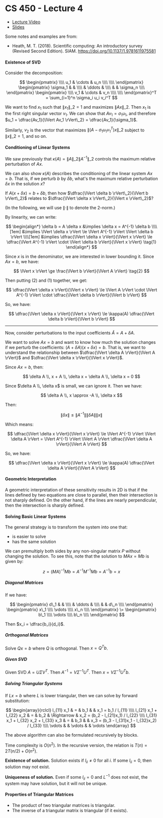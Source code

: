 # CS 450 - Lecture 4

* [Lecture Video](https://mediaspace.illinois.edu/media/t/1_w7fpz9ns/330048022)
* [Slides](https://relate.cs.illinois.edu/course/cs450-s24/f/lectures/02-lecture.pdf)

Some notes and examples are from:

* Heath, M. T. (2018). Scientific computing: An introductory survey (Revised Second Edition). SIAM. https://doi.org/10.1137/1.9781611975581

#### Existence of SVD

Consider the decomposition:

$$
\begin{pmatrix}
\\\\
u_1 & \cdots & u_n \\\\
\\\\
\end{pmatrix}
\begin{pmatrix}
\sigma_1 & & \\\\
& \ddots & \\\\
& & \sigma_n \\\\
\end{pmatrix}
\begin{pmatrix}
\\\\
v_1 & \cdots & v_n \\\\
\\\\
\end{pmatrix}^T
= \sum_{i=1}^n \sigma_i u_i v_i^T
$$

We want to find $x_1$ such that $\lVert x_1 \rVert\_2 = 1$ and maximizes $\lVert Ax \rVert\_2$. Then $x_1$ is the first right singular vector $v_1$. We can show that $Av_1 = \sigma_1 u_1$, and therefore $u_1 = \dfrac{Av_1}{\lVert Av_1 \rVert\_2} = \dfrac{Av_1}{\sigma_1}$.

Similarly, $v_2$ is the vector that maximizes $\lVert (A - \sigma_1 u_1 v_1^T)x \rVert\_2$ subject to $\lVert x \rVert\_2 = 1$, and so on.

#### Conditioning of Linear Systems

We saw previously that $\kappa(A) = \lVert A \rVert\_2 \lVert A^{-1} \rVert\_2$ controls
the maximum relative perturbation of $Ax$.

We can also show $\kappa(A)$ describes the conditioning of the linear system $Ax = b$.
That is, if we perturb $b$ by $\delta b$, what's the maximum relative perturbation $\delta x$ in the solution $x$?

If $A(x + \delta x) = b + \delta b$, then how $\dfrac{\lVert \delta b \rVert\_2}{\lVert b \rVert\_2}$ relates to $\dfrac{\lVert \delta x \rVert\_2}{\lVert x \rVert\_2}$?

(In the following, we will use $\lVert \cdot \rVert$ to denote the 2-norm.)

By linearity, we can write:

$$
\begin{align*}
\delta b = A \delta x &\implies
\delta x = A^{-1} \delta b
\\\\[1em]
&\implies
\lVert \delta x \rVert \le \lVert A^{-1} \rVert \lVert \delta b \rVert
\\\\[1em]
&\implies
\dfrac{\lVert \delta x \rVert}{\lVert x \rVert} \le \dfrac{\lVert A^{-1} \rVert \cdot \lVert \delta b \rVert}{\lVert x \rVert}
\tag{1}
\end{align*}
$$

Since $x$ is in the denominator, we are interested in lower bounding it. Since $Ax = b$, we have:

$$
\lVert x \rVert \ge \frac{\lVert b \rVert}{\lVert A \rVert} \tag{2}
$$

Then putting (2) and (1) together, we get:

$$
\dfrac{\lVert \delta x \rVert}{\lVert x \rVert} \le \lVert A \rVert \cdot \lVert A^{-1} \rVert \cdot \dfrac{\lVert \delta b \rVert}{\lVert b \rVert}
$$

So, we have:

$$
\dfrac{\lVert \delta x \rVert}{\lVert x \rVert}
    \le \kappa(A) \dfrac{\lVert \delta b \rVert}{\lVert b \rVert}
$$

---------

Now, consider perturbations to the input coefficients $\hat A = A + \delta A$. 

We want to solve $Ax = b$ and want to know how much the solution changes if we perturb the coefficients: $(A + \delta A)(x + \delta x) = b$. That is, we want to understand the relationship between $\dfrac{\lVert \delta A \rVert}{\lVert A \rVert}$ and $\dfrac{\lVert \delta x \rVert}{\lVert x \rVert}$.

Since $Ax = b$, then:

$$
\delta A \\, x + A \\, \delta x + \delta A \\, \delta x = 0
$$

Since $\delta A \\, \delta x$ is small, we can ignore it. Then we have:

$$
\delta A \\, x \approx -A \\, \delta x
$$

Then:

$$
\lVert \delta x \rVert \le \lVert A^{-1} \rVert \lVert \delta A \rVert \lVert x \rVert
$$

Which means:

$$
\dfrac{\lVert \delta x \rVert}{\lVert x \rVert} \le \lVert A^{-1} \rVert \lVert \delta A \rVert = \lVert A^{-1} \rVert \lVert A \rVert \dfrac{\lVert \delta A \rVert}{\lVert A \rVert}
$$

So, we have:

$$
\dfrac{\lVert \delta x \rVert}{\lVert x \rVert} \le \kappa(A) \dfrac{\lVert \delta A \rVert}{\lVert A \rVert}
$$

#### Geometric Interpretation

A geometric interpretation of these sensitivity results in 2D is that if
the lines defined by two equations are close to parallel, then their
intersection is not sharply defined. On the other hand, if the lines are
nearly perpendicular, then the intersection is sharply defined.

#### Solving Basic Linear Systems

The general strategy is to transform the system into one that:
- is easier to solve
- has the same solution

We can premultiply both sides by any non-singular matrix $P$
without changing the solution. To see this, note that the
solution to $MAx = Mb$ is given by:

$$
z = (MA)^{-1} Mb = A^{-1} M^{-1} Mb = A^{-1} b = x
$$

##### Diagonal Matrices

If we have:

$$
\begin{pmatrix}
d\_1 & & \\\\
& \ddots & \\\\
& & d\_n \\\\
\end{pmatrix}
\begin{pmatrix}
x\_1 \\\\
\vdots \\\\
x\_n \\\\
\end{pmatrix}
\=
\begin{pmatrix}
b\_1 \\\\
\vdots \\\\
b\_n \\\\
\end{pmatrix}
$$

Then $x_i = \dfrac{b_i}{d_i}$.

##### Orthogonal Matrices

Solve $Qx = b$ where $Q$ is orthogonal. Then $x = Q^T b$.

##### Given SVD

Given SVD $A = U \Sigma V^T$. Then $A^{-1} = V \Sigma^{-1} U^T$.
Then $x = V \Sigma^{-1} U^T b$.

##### Solving Triangular Systems

If $Lx = b$ where $L$ is lower triangular, then we can solve by forward substitution:

$$
\begin{array}{rclcl}
l_{11} x_1 & = & b_1 & & x_1 = b_1 / l_{11} \\\\
l_{21} x_1 + l_{22} x_2 & = & b_2 & \Rightarrow & x_2 = (b_2 - l_{21}x_1) / l_{22} \\\\
l_{31} x_1 + l_{32} x_2 + l_{33} x_3 & = & b_3 & & x_3 = (b_3 - l_{31}x_1 - l_{32}x_2) / l_{33} \\\\
\vdots & & \vdots & & \vdots
\end{array}
$$

The above algorithm can also be formulated recursively by blocks.

Time complexity is $O(n^2)$. In the recursive version, the relation is $T(n) = 2T(n/2) + O(n^2)$.

**Existence of solution.** Solution exists if $l_{ii} \neq 0$ for all $i$.
If some $l_{ii} = 0$, then solution may not exist.

**Uniqueness of solution.** Even if some $l_{ii} = 0$ and $L^{-1}$ does not exist, the system may have solution, but it will not be unique.

#### Properties of Triangular Matrices

* The product of two triangular matrices is triangular.
* The inverse of a triangular matrix is triangular (if it exists).

